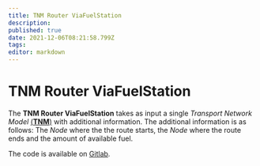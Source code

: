 ```yaml
---
title: TNM Router ViaFuelStation
description: 
published: true
date: 2021-12-06T08:21:58.799Z
tags: 
editor: markdown
---
```


# TNM Router ViaFuelStation
The **TNM Router ViaFuelStation** takes as input a single _Transport Network Model_ [(**TNM**)](https://wiki.astep-dev.cs.aau.dk/rfc/0020) with additional information. The additional information is as follows: The _Node_ where the the route starts, the _Node_ where the route ends and the amount of available fuel.

The code is available on [Gitlab](https://daisy-git.cs.aau.dk/astep-2021/tnmrouterviafuelstation2021).


